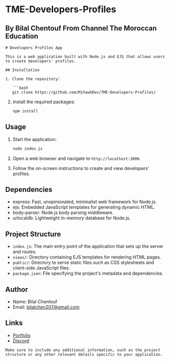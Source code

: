 # TME-Developers-Profiles
## By Bilal Chentouf From Channel The Moroccan Education
```
# Developers Profiles App

This is a web application built with Node.js and EJS that allows users to create developers' profiles.

## Installation

1. Clone the repository:

   ```bash
   git clone https://github.com/MihawkDev/TME-Developers-Profiles/
   ```

2. Install the required packages:

   ```bash
   npm install
   ```

## Usage

1. Start the application:

   ```bash
   node index.js
   ```

2. Open a web browser and navigate to `http://localhost:3000`.

3. Follow the on-screen instructions to create and view developers' profiles.

## Dependencies

- express: Fast, unopinionated, minimalist web framework for Node.js.
- ejs: Embedded JavaScript templates for generating dynamic HTML.
- body-parser: Node.js body parsing middleware.
- urlocaldb: Lightweight in-memory database for Node.js.

## Project Structure

- `index.js`: The main entry point of the application that sets up the server and routes.
- `views/`: Directory containing EJS templates for rendering HTML pages.
- `public/`: Directory to serve static files such as CSS stylesheets and client-side JavaScript files.
- `package.json`: File specifying the project's metadata and dependencies.

## Author

- Name: Bilal Chentouf
- Email: bilalchen207@gmail.com

## Links

- [Portfolio](https://portfolio.bilalchentouf3.repl.co/)
- [Discord](https://discord.gg/3wJa57h3)

```
Make sure to include any additional information, such as the project structure or any other relevant details specific to your application.
